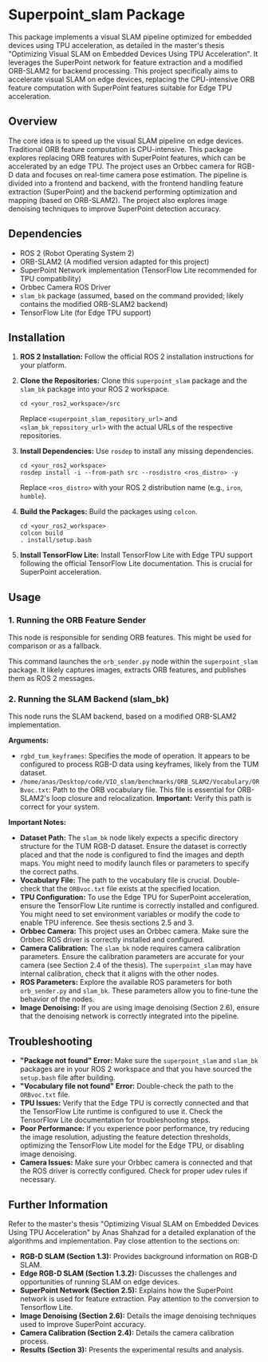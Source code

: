 # Superpoint_slam Package

This package implements a visual SLAM pipeline optimized for embedded devices using TPU acceleration, as detailed in the master's thesis "Optimizing Visual SLAM on Embedded Devices Using TPU Acceleration".  It leverages the SuperPoint network for feature extraction and a modified ORB-SLAM2 for backend processing.  This project specifically aims to accelerate visual SLAM on edge devices, replacing the CPU-intensive ORB feature computation with SuperPoint features suitable for Edge TPU acceleration.

## Overview

The core idea is to speed up the visual SLAM pipeline on edge devices.  Traditional ORB feature computation is CPU-intensive. This package explores replacing ORB features with SuperPoint features, which can be accelerated by an edge TPU. The project uses an Orbbec camera for RGB-D data and focuses on real-time camera pose estimation.  The pipeline is divided into a frontend and backend, with the frontend handling feature extraction (SuperPoint) and the backend performing optimization and mapping (based on ORB-SLAM2).  The project also explores image denoising techniques to improve SuperPoint detection accuracy.

## Dependencies

*   ROS 2 (Robot Operating System 2)
*   ORB-SLAM2 (A modified version adapted for this project)
*   SuperPoint Network implementation (TensorFlow Lite recommended for TPU compatibility)
*   Orbbec Camera ROS Driver
*   `slam_bk` package (assumed, based on the command provided; likely contains the modified ORB-SLAM2 backend)
*   TensorFlow Lite (for Edge TPU support)

## Installation

1.  **ROS 2 Installation:**  Follow the official ROS 2 installation instructions for your platform.

2.  **Clone the Repositories:** Clone this `superpoint_slam` package and the `slam_bk` package into your ROS 2 workspace.

    ```
    cd <your_ros2_workspace>/src
    ```

    Replace `<superpoint_slam_repository_url>` and `<slam_bk_repository_url>` with the actual URLs of the respective repositories.

3.  **Install Dependencies:** Use `rosdep` to install any missing dependencies.

    ```
    cd <your_ros2_workspace>
    rosdep install -i --from-path src --rosdistro <ros_distro> -y
    ```

    Replace `<ros_distro>` with your ROS 2 distribution name (e.g., `iron`, `humble`).

4.  **Build the Packages:** Build the packages using `colcon`.

    ```
    cd <your_ros2_workspace>
    colcon build
    . install/setup.bash
    ```

5. **Install TensorFlow Lite:** Install TensorFlow Lite with Edge TPU support following the official TensorFlow Lite documentation. This is crucial for SuperPoint acceleration.

## Usage

### 1. Running the ORB Feature Sender

This node is responsible for sending ORB features.  This might be used for comparison or as a fallback.


This command launches the `orb_sender.py` node within the `superpoint_slam` package.  It likely captures images, extracts ORB features, and publishes them as ROS 2 messages.

### 2. Running the SLAM Backend (slam_bk)

This node runs the SLAM backend, based on a modified ORB-SLAM2 implementation.


**Arguments:**

*   `rgbd_tum_keyframes`:  Specifies the mode of operation.  It appears to be configured to process RGB-D data using keyframes, likely from the TUM dataset.
*   `/home/anas/Desktop/code/VIO_slam/benchmarks/ORB_SLAM2/Vocabulary/ORBvoc.txt`:  Path to the ORB vocabulary file.  This file is essential for ORB-SLAM2's loop closure and relocalization.  **Important:**  Verify this path is correct for your system.

**Important Notes:**

*   **Dataset Path:**  The `slam_bk` node likely expects a specific directory structure for the TUM RGB-D dataset.  Ensure the dataset is correctly placed and that the node is configured to find the images and depth maps.  You might need to modify launch files or parameters to specify the correct paths.
*   **Vocabulary File:** The path to the vocabulary file is crucial. Double-check that the `ORBvoc.txt` file exists at the specified location.
*   **TPU Configuration:** To use the Edge TPU for SuperPoint acceleration, ensure the TensorFlow Lite runtime is correctly installed and configured.  You might need to set environment variables or modify the code to enable TPU inference.  See thesis sections 2.5 and 3.
*   **Orbbec Camera:** This project uses an Orbbec camera.  Make sure the Orbbec ROS driver is correctly installed and configured.
*   **Camera Calibration:** The `slam_bk` node requires camera calibration parameters.  Ensure the calibration parameters are accurate for your camera (see Section 2.4 of the thesis). The `superpoint_slam` may have internal calibration, check that it aligns with the other nodes.
*   **ROS Parameters:** Explore the available ROS parameters for both `orb_sender.py` and `slam_bk`.  These parameters allow you to fine-tune the behavior of the nodes.
*   **Image Denoising:** If you are using image denoising (Section 2.6), ensure that the denoising network is correctly integrated into the pipeline.

## Troubleshooting

*   **"Package not found" Error:**  Make sure the `superpoint_slam` and `slam_bk` packages are in your ROS 2 workspace and that you have sourced the `setup.bash` file after building.
*   **"Vocabulary file not found" Error:**  Double-check the path to the `ORBvoc.txt` file.
*   **TPU Issues:** Verify that the Edge TPU is correctly connected and that the TensorFlow Lite runtime is configured to use it.  Check the TensorFlow Lite documentation for troubleshooting steps.
*   **Poor Performance:** If you experience poor performance, try reducing the image resolution, adjusting the feature detection thresholds, optimizing the TensorFlow Lite model for the Edge TPU, or disabling image denoising.
*   **Camera Issues:** Make sure your Orbbec camera is connected and that the ROS driver is correctly configured. Check for proper udev rules if necessary.

## Further Information

Refer to the master's thesis "Optimizing Visual SLAM on Embedded Devices Using TPU Acceleration" by Anas Shahzad for a detailed explanation of the algorithms and implementation.  Pay close attention to the sections on:

*   **RGB-D SLAM (Section 1.3):** Provides background information on RGB-D SLAM.
*   **Edge RGB-D SLAM (Section 1.3.2):** Discusses the challenges and opportunities of running SLAM on edge devices.
*   **SuperPoint Network (Section 2.5):** Explains how the SuperPoint network is used for feature extraction.  Pay attention to the conversion to Tensorflow Lite.
*   **Image Denoising (Section 2.6):** Details the image denoising techniques used to improve SuperPoint accuracy.
*   **Camera Calibration (Section 2.4):** Details the camera calibration process.
*   **Results (Section 3):** Presents the experimental results and analysis.
